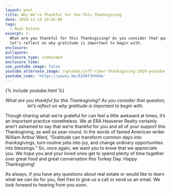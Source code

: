 ```yaml
---
layout: post
title: Why We’re Thankful for You This Thanksgiving
date: 2019-11-14 19:56:00
tags:
  - Real Estate
excerpt: >-
  What are you thankful for this Thanksgiving? As you consider that question,
  let’s reflect on why gratitude is important to begin with.
enclosure:
pullquote:
enclosure_type: video/mp4
enclosure_time:
use_youtube_image: false
youtube_alternate_image: /uploads/jeff-riber-thanksgiving-2019-youtube.png
youtube_code: 'https://youtu.be/E2U9fJhhkHw'
---
```


{% include youtube.html %}

<p style="text-align: center;"><em>What are you thankful for this Thanksgiving? As you consider that question, let’s reflect on why gratitude is important to begin with.</em></p>

Though sharing what we’re grateful for can feel a little awkward at times, it’s an important practice nonetheless. We at ERA Heavener Realty certainly aren’t ashamed to say that we’re thankful for you and all of your support this Thanksgiving, as well as year-round. In the words of famed American writer William Arthur Ward, “Gratitude can transform common days into thanksgivings, turn routine jobs into joy, and change ordinary opportunities into blessings.” So, once again, we want you to know that we appreciate you. We hope you and your loved ones get to spend plenty of time together over great food and great conversation this Turkey Day. Happy Thanksgiving\!

As always, if you have any questions about real estate or would like to learn what we can do for you, feel free to give us a call or send us an email. We look forward to hearing from you soon.